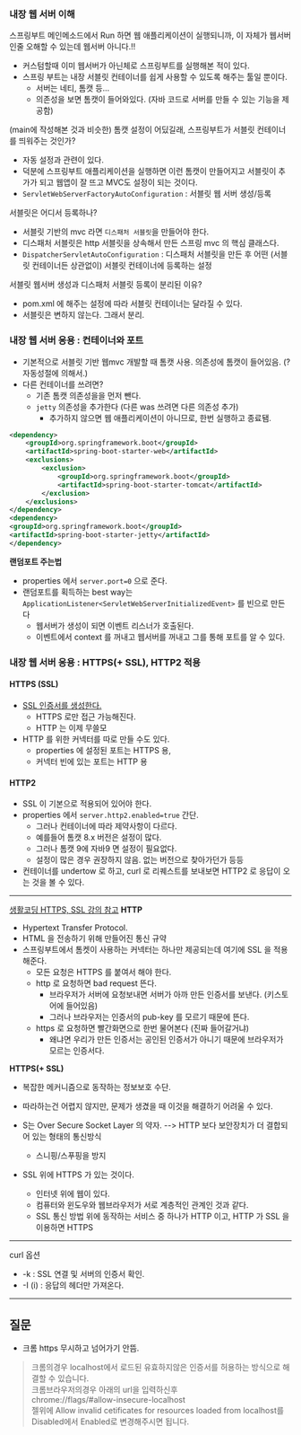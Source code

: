 ### 내장 웹 서버 이해

스프링부트 메인메소드에서 Run 하면 웹 애플리케이션이 실행되니까, 이 자체가 웹서버인줄 오해할 수 있는데 웹서버 아니다.!!

- 커스텀할때 이미 웹서버가 아닌체로 스프링부트를 실행해본 적이 있다.
- 스프링 부트는 내장 서블릿 컨테이너를 쉽게 사용할 수 있도록 해주는 툴일 뿐이다.
    - 서버는 네티, 톰캣 등...
    - 의존성을 보면 톰캣이 들어와있다. (자바 코드로 서버를 만들 수 있는 기능을 제공함)

(main에 작성해본 것과 비슷한) 톰캣 설정이 어딨길래, 스프링부트가 서블릿 컨테이너를 띄워주는 것인가?

- 자동 설정과 관련이 있다.
- 덕분에 스프링부트 애플리케이션을 실행하면 이런 톰캣이 만들어지고 서블릿이 추가가 되고 웹앱이 잘 뜨고 MVC도 설정이 되는 것이다.
- `ServletWebServerFactoryAutoConfiguration` : 서블릿 웹 서버 생성/등록

서블릿은 어디서 등록하나?

- 서블릿 기반의 mvc 라면 `디스패처 서블릿`을 만들어야 한다.
- 디스패처 서블릿은 http 서블릿을 상속해서 만든 스프링 mvc 의 핵심 클래스다.
- `DispatcherServletAutoConfiguration` : 디스패처 서블릿을 만든 후 어떤 (서블릿 컨테이너든 상관없이) 서블릿 컨테이너에 등록하는 설정

서블릿 웹서버 생성과 디스패처 서블릿 등록이 분리된 이유?

- pom.xml 에 해주는 설정에 따라 서블릿 컨테이너는 달라질 수 있다.
- 서블릿은 변하지 않는다. 그래서 분리.

### 내장 웹 서버 응용 : 컨테이너와 포트

- 기본적으로 서블릿 기반 웹mvc 개발할 때 톰캣 사용. 의존성에 톰캣이 들어있음. (? 자동성절에 의해서.)
- 다른 컨테이너를 쓰려면?
    - 기존 톰캣 의존성을을 먼저 뺀다.
    - `jetty` 의존성을 추가한다 (다른 was 쓰려면 다른 의존성 추가)
      - 추가하지 않으면 웹 애플리케이션이 아니므로, 한번 실행하고 종료됌.

```xml
<dependency>
    <groupId>org.springframework.boot</groupId>
    <artifactId>spring-boot-starter-web</artifactId>
    <exclusions>
        <exclusion>
            <groupId>org.springframework.boot</groupId>
            <artifactId>spring-boot-starter-tomcat</artifactId>
        </exclusion>
    </exclusions>
</dependency>
<dependency>
<groupId>org.springframework.boot</groupId>
<artifactId>spring-boot-starter-jetty</artifactId>
</dependency>
```

**랜덤포트 주는법**
- properties 에서 `server.port=0` 으로 준다.
- 랜덤포트를 획득하는 best way는 `ApplicationListener<ServletWebServerInitializedEvent>` 를 빈으로 만든다
  - 웹서버가 생성이 되면 이벤트 리스너가 호출된다.
  - 이벤트에서 context 를 꺼내고 웹서버를 꺼내고 그를 통해 포트를 알 수 있다.


### 내장 웹 서버 응용 : HTTPS(+ SSL), HTTP2 적용

#### HTTPS (SSL)
- [SSL 인증서를 생성한다.](https://gist.github.com/keesun/f93f0b83d7232137283450e08a53c4fd)
  - HTTPS 로만 접근 가능해진다.
  - HTTP 는 이제 무쓸모
- HTTP 를 위한 커넥터를 따로 만들 수도 있다.
  - properties 에 설정된 포트는 HTTPS 용,
  - 커넥터 빈에 있는 포트는 HTTP 용
  
#### HTTP2 
- SSL 이 기본으로 적용되어 있어야 한다.
- properties 에서 `server.http2.enabled=true` 간단. 
  - 그러나 컨테이너에 따라 제약사항이 다르다.
  - 예를들어 톰캣 8.x 버전은 설정이 많다.
  - 그러나 톰캣 9에 자바9 면 설정이 필요없다.
  - 설정이 많은 경우 권장하지 않음. 없는 버전으로 찾아가던가 등등
- 컨테이너를 undertow 로 하고, curl 로 리퀘스트를 보내보면 HTTP2 로 응답이 오는 것을 볼 수 있다.
--- 
[생활코딩 HTTPS, SSL 강의 참고](https://opentutorials.org/course/228/4894)
**HTTP** 
- Hypertext Transfer Protocol. 
- HTML 을 전송하기 위해 만들어진 통신 규약
- 스프링부트에서 톰켓이 사용하는 커넥터는 하나만 제공되는데 여기에 SSL 을 적용해준다. 
  - 모든 요청은 HTTPS 를 붙여서 해야 한다.
  - http 로 요청하면 bad request 뜬다.
    - 브라우저가 서버에 요청보내면 서버가 아까 만든 인증서를 보낸다. (키스토어에 들어있음)
    - 그러나 브라우저는 인증서의 pub-key 를 모르기 때문에 뜬다.
  - https 로 요청하면 빨간화면으로 한번 물어본다 (진짜 들어갈거냐)
    - 왜냐면 우리가 만든 인증서는 공인된 인증서가 아니기 때문에 브라우저가 모르는 인증서다.

**HTTPS(+ SSL)**
- 복잡한 메커니즘으로 동작하는 정보보호 수단.
- 따라하는건 어렵지 않지만, 문제가 생겼을 때 이것을 해결하기 어려울 수 있다.
- S는  Over Secure Socket Layer 의 약자. --> HTTP 보다 보안장치가 더 결합되어 있는 형태의 통신방식
  - 스니핑/스푸핑을 방지
  
- SSL 위에 HTTPS 가 있는 것이다. 
  - 인터넷 위에 웹이 있다.
  - 컴퓨터와 윈도우와 웹브라우저가 서로 계층적인 관계인 것과 같다.
  - SSL 통신 방법 위에 동작하는 서비스 중 하나가 HTTP 이고, HTTP 가 SSL 을 이용하면 HTTPS
--- 

curl 옵션
- -k : SSL 연결 및 서버의 인증서 확인.  
- -I (i) : 응답의 헤더만 가져온다.

---

## 질문
- 크롬  https  무시하고 넘어가기 안뜸.
> 크롬의경우 localhost에서 로드된 유효하지않은 인증서를 허용하는 방식으로 해결할 수 있습니다.  
크롬브라우저의경우 아래의 url을 입력하신후  
chrome://flags/#allow-insecure-localhost  
젤위에 Allow invalid cetificates for resources loaded from localhost를 Disabled에서 Enabled로 변경해주시면 됩니다.  
